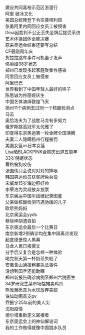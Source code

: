 建设共同富裕示范区浙里行  
阿里 破冰文化  
美国总统拜登下令空袭塔利班  
张勇阿里内网回应女员工被侵害  
Dina因裁判不公正丢失金牌后接受采访  
艺术体操团体全能决赛  
原来奥运会结束还要写总结  
CF最刚周年庆  
货拉拉跳车事件司机妻子发声  
佟丽娅38岁状态  
郑州已发现多起家庭聚集性感染  
阿里回应女员工被侵害  
阿里巴巴  
世界看到了中国年轻人最好的样子  
陈思诚为佟丽娅庆生  
中国艺体演绎敦煌飞天  
扬州11个病例去过同一个核酸检测点  
马云  
奥恰洛夫为了战胜马龙有多努力  
俄罗斯跳高冠军太优雅了  
印度得东京奥运第一枚金牌全国沸腾  
夫妻二人隐瞒扬州行程被罚  
美国女篮vs日本女篮  
Lisa晒BLACKPINK合照庆出道五周年  
33岁倪妮状态  
曹格被狗咬伤  
张国伟只会说对对对的捧哏  
韩国男运动员获奖牌免兵役  
宋威龙15岁海边照好帅  
李荣浩为灵超放弃投票  
东京奥运中国军团破纪录图鉴  
父亲做核酸检测巧遇驰援的儿子  
欧尼熊妈妈  
北京奥运会yyds  
蔡徐坤胡渣自拍  
东京奥运会最后一个比赛日  
南京新增2例确诊均在集中隔离点发现  
起底德堡惊人黑幕  
马龙人民日报撰文  
分手后又复合是怎样一种体验  
喝完秋天第一杯奶茶失眠了  
安徽含山通报粗暴执法事件  
没想到国乒还能助眠  
郑州新报告确诊病例系郑州六院医生  
34岁研究生菜市场摆摊卖鸡爪  
熊敦瀚愿意为水球放弃美貌  
诛仙动画首支pv  
乔振宇25年前的美人尖  
沈阳疫情  
德尔塔重新定义密接者  
东京奥运会上的神仙解说词  
我的工作做得就像中国跳水队员  

